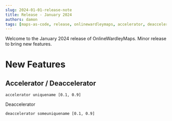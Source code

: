```yaml
---
slug: 2024-01-01-release-note
title: Release - January 2024
authors: damon
tags: [maps-as-code, release, onlinewardleymaps, accelerator, deaccelerator]
---
```


Welcome to the January 2024 release of OnlineWardleyMaps.  Minor release to bring new features.

# New Features

## Accelerator / Deaccelerator

```
accelerator uniquename [0.1, 0.9]
```

Deaccelerator
```
deaccelerator someuniquename [0.1, 0.9]
```


